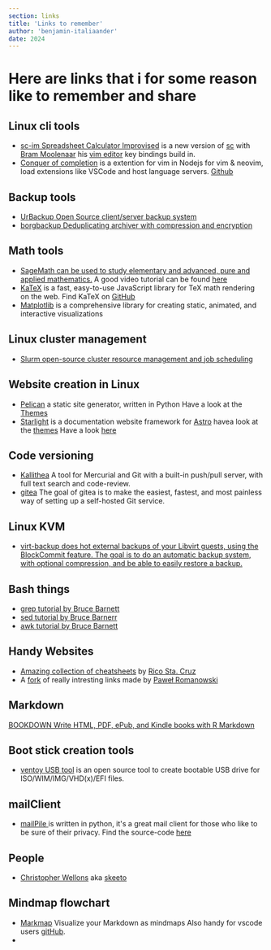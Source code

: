 ```yaml
---
section: links
title: 'Links to remember'
author: 'benjamin-italiaander'
date: 2024
---
```

# Here are links that i for some reason like to remember and share

## Linux cli tools
-  [sc-im Spreadsheet Calculator Improvised](https://github.com/Benjamin-Italiaander/My_Notes/blob/main/LINKS/sc-im.md) is a new version of [sc](https://github.com/n-t-roff/sc) with [Bram Moolenaar](https://nl.wikipedia.org/wiki/Bram_Moolenaar) his [vim editor](https://github.com/vim) key bindings build in.
-  [Conquer of completion](https://github.com/neoclide/coc.nvim/wiki) is a extention for vim in Nodejs for vim & neovim, load extensions like VSCode and host language servers.  [Github](https://github.com/neoclide/coc.nvim)


## Backup tools
- [UrBackup Open Source client/server backup system](https://www.urbackup.org/)
- [borgbackup Deduplicating archiver with compression and encryption](https://www.borgbackup.org/)


## Math tools
- [SageMath can be used to study elementary and advanced, pure and applied mathematics.](https://www.sagemath.org/)  A good video tutorial can be found [here](https://player.vimeo.com/video/13986940?h=0fa825c593)
- [KaTeX](https://katex.org/) is a fast, easy-to-use JavaScript library for TeX math rendering on the web. Find KaTeX on [GitHub](https://github.com/KaTeX/KaTeX)
- [Matplotlib](https://matplotlib.org/stable/) is a comprehensive library for creating static, animated, and interactive visualizations

## Linux cluster management 
- [Slurm open-source cluster resource management and job scheduling](https://github.com/SchedMD/slurm)

## Website creation in Linux
- [Pelican](https://github.com/getpelican) a static site generator, written in Python Have a look at the [Themes](https://pelicanthemes.com/)
- [Starlight](https://github.com/withastro/starlight) is a documentation website framework for [Astro](https://github.com/withastro) havea look at the [themes](https://astro.build/themes/) Have a look [here](https://github.com/one-aalam/awesome-astro?tab=readme-ov-file)

## Code versioning
- [Kallithea](https://kallithea-scm.org/) A tool for Mercurial and Git with a built-in push/pull server, with full text search and code-review.
- [gitea](https://github.com/go-gitea/gitea) The goal of gitea is to make the easiest, fastest, and most painless way of setting up a self-hosted Git service.

## Linux KVM
- [virt-backup does hot external backups of your Libvirt guests, using the BlockCommit feature. The goal is to do an automatic backup system, with optional compression, and be able to easily restore a backup.](https://github.com/aruhier/virt-backup/tree/master)

## Bash things
- [grep tutorial by Bruce Barnett](https://www.grymoire.com/Unix/Grep.html)
- [sed tutorial by Bruce Barnerr](https://www.grymoire.com/Unix/Sed.html)
- [awk tutorial by Bruce Barnett](https://www.grymoire.com/Unix/Awk.html)

## Handy Websites
- [Amazing collection of cheatsheets](https://devhints.io/) by [Rico Sta. Cruz](https://ricostacruz.com/)
- A [fork](https://github.com/Benjamin-Italiaander/links) of really intresting links made by [Paweł Romanowski](https://pawroman.dev/)

## Markdown
[BOOKDOWN Write HTML, PDF, ePub, and Kindle books with R Markdown](https://bookdown.org/)


## Boot stick creation tools
- [ventoy USB tool](https://www.ventoy.net/en/index.html)  is an open source tool to create bootable USB drive for ISO/WIM/IMG/VHD(x)/EFI files. 
 
## mailClient
- [mailPile ](https://www.mailpile.is/) is written in python, it's a great mail client for those who like to be sure of their privacy. Find the source-code [here](https://github.com/mailpile/Mailpile)

## People
- [Christopher Wellons](https://github.com/skeeto?tab=repositories) aka [skeeto](https://nullprogram.com/)

## Mindmap flowchart
- [Markmap](https://markmap.js.org/) Visualize your Markdown as mindmaps Also handy for vscode users [gitHub](https://github.com/markmap).
- 
